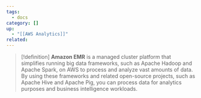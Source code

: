 ```yaml
---
tags:
  - docs
category: []
up:
  - "[[AWS Analytics]]"
related:
---
```


>[!definition]
>**Amazon EMR** is a managed cluster platform that simplifies running big data frameworks, such as Apache Hadoop and Apache Spark, on AWS to process and analyze vast amounts of data. By using these frameworks and related open-source projects, such as Apache Hive and Apache Pig, you can process data for analytics purposes and business intelligence workloads.

